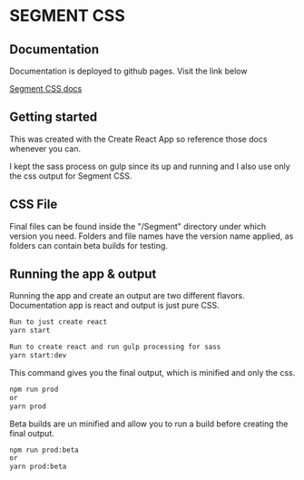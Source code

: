 # SEGMENT CSS

## Documentation
Documentation is deployed to github pages. Visit the link below

[Segment CSS docs](https://xjdesigns.github.io/Segment-CSS/#/)

## Getting started
This was created with the Create React App so reference those docs whenever you can.

I kept the sass process on gulp since its up and running and I also use only the css output for Segment CSS.

## CSS File
Final files can be found inside the "/Segment" directory under which version you need.
Folders and file names have the version name applied, as folders can contain beta builds
for testing.

## Running the app & output
Running the app and create an output are two different flavors. Documentation app is react and output is just pure CSS.
```bash
Run to just create react
yarn start
```

```bash
Run to create react and run gulp processing for sass
yarn start:dev
```

This command gives you the final output, which is minified and only the css.
```bash
npm run prod
or
yarn prod
```

Beta builds are un minified and allow you to run a build before creating the final output.
```bash
npm run prod:beta
or
yarn prod:beta
```

